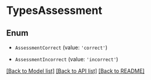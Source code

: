# TypesAssessment


## Enum

* `AssessmentCorrect` (value: `'correct'`)

* `AssessmentIncorrect` (value: `'incorrect'`)

[[Back to Model list]](../README.md#documentation-for-models) [[Back to API list]](../README.md#documentation-for-api-endpoints) [[Back to README]](../README.md)


